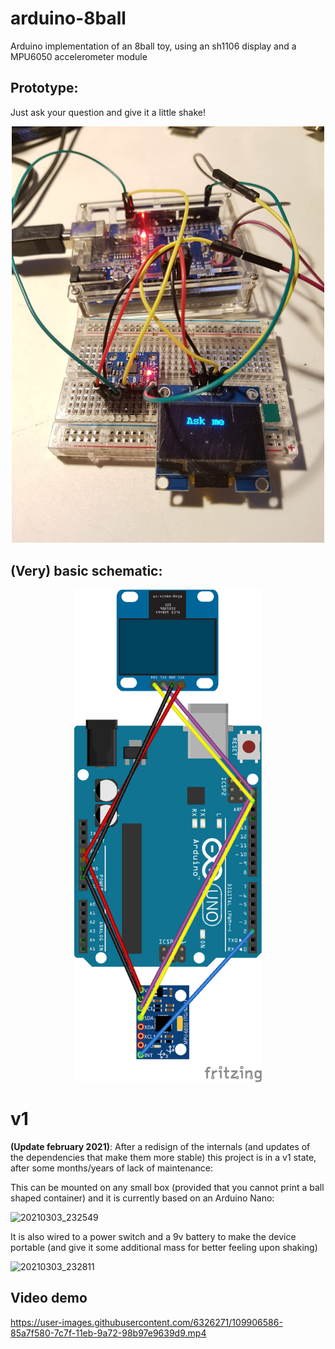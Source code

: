 # arduino-8ball
Arduino implementation of an 8ball toy, using an sh1106 display and a MPU6050 accelerometer module

## Prototype:
Just ask your question and give it a little shake!
<p align="center">
  <img src="/prototype_build.jpeg" width="500">
</p>

## (Very) basic schematic:
<p align="center">
  <img src="/8ball_bb.png" width="300">
</p>

# v1

**(Update february 2021)**: After a redisign of the internals (and updates of the dependencies that make them more stable) this project is in a v1 state, after some months/years of lack of maintenance:

This can be mounted on any small box (provided that you cannot print a ball shaped container) and it is currently based on an Arduino Nano:

![20210303_232549](https://user-images.githubusercontent.com/6326271/109906737-cd2e8180-7c7f-11eb-8654-5d8ae8fbcb92.jpg)

It is also wired to a power switch and a 9v battery to make the device portable (and give it some additional mass for better feeling upon shaking)

![20210303_232811](https://user-images.githubusercontent.com/6326271/109906752-d4558f80-7c7f-11eb-9793-0cb5c10df224.jpg)

## Video demo

https://user-images.githubusercontent.com/6326271/109906586-85a7f580-7c7f-11eb-9a72-98b97e9639d9.mp4
